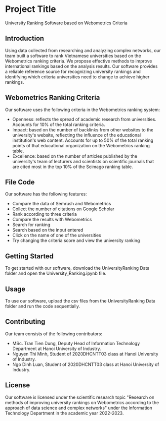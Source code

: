 # Project Title

University Ranking Software based on Webometrics Criteria

## Introduction

Using data collected from researching and analyzing complex networks, our team built a software to rank Vietnamese universities based on the Webometrics ranking criteria. We propose effective methods to improve international rankings based on the analysis results. Our software provides a reliable reference source for recognizing university rankings and identifying which criteria universities need to change to achieve higher rankings.

## Webometrics Ranking Criteria

Our software uses the following criteria in the Webometrics ranking system:

- Openness: reflects the spread of academic research from universities. Accounts for 10% of the total ranking criteria.
- Impact: based on the number of backlinks from other websites to the university's website, reflecting the influence of the educational institution's web content. Accounts for up to 50% of the total ranking points of that educational organization on the Webometrics ranking table.
- Excellence: based on the number of articles published by the university's team of lecturers and scientists on scientific journals that are cited most in the top 10% of the Scimago ranking table.

## File Code

Our software has the following features:

- Compare the data of Semrush and Webometrics
- Collect the number of citations on Google Scholar
- Rank according to three criteria
- Compare the results with Webometrics
- Search for ranking
- Search based on the input entered
- Click on the name of one of the universities
- Try changing the criteria score and view the university ranking

## Getting Started

To get started with our software, download the UniversityRanking Data folder and open the University_Ranking.ipynb file.

## Usage

To use our software, upload the csv files from the UniversityRanking Data folder and run the code sequentially.

## Contributing

Our team consists of the following contributors:

- MSc. Tran Tien Dung, Deputy Head of Information Technology Department at Hanoi University of Industry.
- Nguyen Thi Minh, Student of 2020DHCNTT03 class at Hanoi University of Industry.
- Ngo Dinh Luan, Student of 2020DHCNTT03 class at Hanoi University of Industry.

## License

Our software is licensed under the scientific research topic "Research on methods of improving university rankings on Webometrics according to the approach of data science and complex networks" under the Information Technology Department in the academic year 2022-2023.
